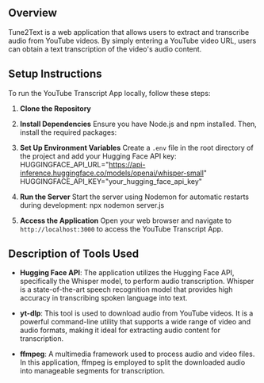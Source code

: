 ## Overview
Tune2Text is a web application that allows users to extract and transcribe audio from YouTube videos. By simply entering a YouTube video URL, users can obtain a text transcription of the video's audio content.

## Setup Instructions

To run the YouTube Transcript App locally, follow these steps:

1. **Clone the Repository**

2. **Install Dependencies**
   Ensure you have Node.js and npm installed. Then, install the required packages:

3. **Set Up Environment Variables**
   Create a `.env` file in the root directory of the project and add your Hugging Face API key:
   HUGGINGFACE_API_URL="https://api-inference.huggingface.co/models/openai/whisper-small"
   HUGGINGFACE_API_KEY="your_hugging_face_api_key"

4. **Run the Server**
   Start the server using Nodemon for automatic restarts during development:
   npx nodemon server.js

5. **Access the Application**
   Open your web browser and navigate to `http://localhost:3000` to access the YouTube Transcript App.

## Description of Tools Used

- **Hugging Face API**: The application utilizes the Hugging Face API, specifically the Whisper model, to perform audio transcription. Whisper is a state-of-the-art speech recognition model that provides high accuracy in transcribing spoken language into text.

- **yt-dlp**: This tool is used to download audio from YouTube videos. It is a powerful command-line utility that supports a wide range of video and audio formats, making it ideal for extracting audio content for transcription.

- **ffmpeg**: A multimedia framework used to process audio and video files. In this application, ffmpeg is employed to split the downloaded audio into manageable segments for transcription.
